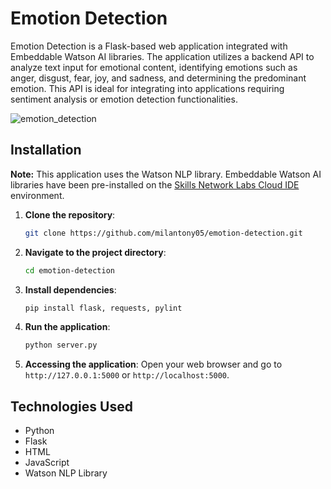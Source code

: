 # Emotion Detection

Emotion Detection is a Flask-based web application integrated with Embeddable Watson AI libraries. The application utilizes a backend API to analyze text input for emotional content, identifying emotions such as anger, disgust, fear, joy, and sadness, and determining the predominant emotion. This API is ideal for integrating into applications requiring sentiment analysis or emotion detection functionalities.

![emotion_detection](https://github.com/user-attachments/assets/3ecd335f-fac8-416f-b23d-6c5b4116613b)

## Installation

**Note:** This application uses the Watson NLP library. Embeddable Watson AI libraries have been pre-installed on the [Skills Network Labs Cloud IDE](https://skills.network/lab-tools/cloud-ide) environment.

1. **Clone the repository**:
   ```bash
   git clone https://github.com/milantony05/emotion-detection.git
   ```
2. **Navigate to the project directory**:
   ```bash
   cd emotion-detection
   ```
3. **Install dependencies**:
   ```bash
   pip install flask, requests, pylint
   ```
4. **Run the application**:
   ```bash
   python server.py
   ```
5. **Accessing the application**:
   Open your web browser and go to `http://127.0.0.1:5000` or `http://localhost:5000`.

## Technologies Used

- Python
- Flask
- HTML
- JavaScript
- Watson NLP Library
